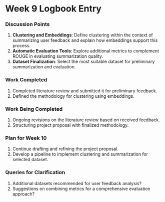 
# Week 9 Logbook Entry

### Discussion Points
1. **Clustering and Embeddings**: Define clustering within the context of summarizing user feedback and explain how embeddings support this process.
2. **Automatic Evaluation Tools**: Explore additional metrics to complement ROUGE in evaluating summarization quality.
3. **Dataset Finalization**: Select the most suitable dataset for preliminary summarization and evaluation.

### Work Completed
1. Completed literature review and submitted it for preliminary feedback.
2. Defined the methodology for clustering using embeddings.

### Work Being Completed
1. Ongoing revisions on the literature review based on received feedback.
2. Structuring project proposal with finalized methodology.

### Plan for Week 10
1. Continue drafting and refining the project proposal.
2. Develop a pipeline to implement clustering and summarization for selected dataset.

### Queries for Clarification
1. Additional datasets recommended for user feedback analysis?
2. Suggestions on combining metrics for a comprehensive evaluation approach?
